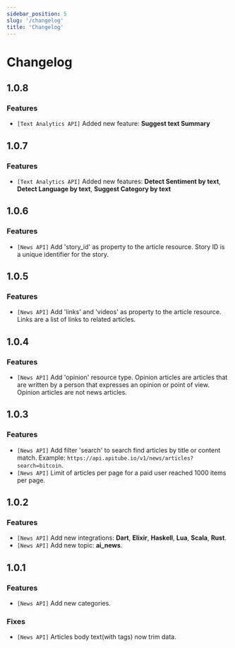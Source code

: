 ```yaml
---
sidebar_position: 5
slug: '/changelog'
title: 'Changelog'
---
```


# Changelog

## 1.0.8

### Features

- `[Text Analytics API]` Added new feature: **Suggest text Summary**

## 1.0.7

### Features

- `[Text Analytics API]` Added new features: **Detect Sentiment by text**, **Detect Language by text**, **Suggest Category by text**

## 1.0.6

### Features

- `[News API]` Add 'story_id' as property to the article resource. Story ID is a unique identifier for the story.

## 1.0.5

### Features

- `[News API]` Add 'links' and 'videos' as property to the article resource. Links are a list of links to related articles.

## 1.0.4

### Features

- `[News API]` Add 'opinion' resource type. Opinion articles are articles that are written by a person that expresses an opinion or point of view. Opinion articles are not news articles.

## 1.0.3

### Features

- `[News API]` Add filter 'search' to search find articles by title or content match. Example: `https://api.apitube.io/v1/news/articles?search=bitcoin`.
- `[News API]` Limit of articles per page for a paid user reached 1000 items per page.

## 1.0.2

### Features

- `[News API]` Add new integrations: **Dart**, **Elixir**, **Haskell**, **Lua**, **Scala**, **Rust**.
- `[News API]` Add new topic: **ai_news**.

## 1.0.1

### Features

- `[News API]` Add new categories.

### Fixes

- `[News API]` Articles body text(with tags) now trim data.
